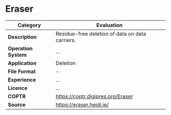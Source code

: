 # Eraser

| Category | Evaluation |
| --- | --- |
| **Description**  | Residue-free deletion of data on data carriers. |
| **Operation System**  | ...  |
| **Application**  | Deletion  |
| **File Format** | - |
| **Experience** | ... |
| **Licence** | ... |
| **COPTR** | https://coptr.digipres.org/Eraser |
| **Source** | https://eraser.heidi.ie/ |
